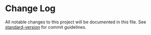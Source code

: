 # Change Log

All notable changes to this project will be documented in this file. See [standard-version](https://github.com/conventional-changelog/standard-version) for commit guidelines.